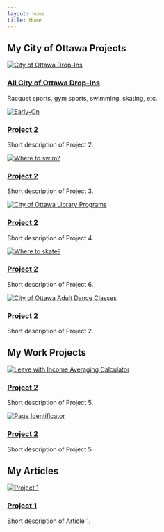 ```yaml
---
layout: home
title: Home
---
```


<link rel="stylesheet" href="{{ "/assets/css/custom.css" | relative_url }}">


## My City of Ottawa Projects

<div class="projects-gallery">

  <div class="project-card">
    <a href="https://claudielarouche.com/ottawa.html">
      <img src="/assets/img/bonus?text=Project+1" alt="City of Ottawa Drop-Ins" />
      <h3>All City of Ottawa Drop-Ins</h3>
    </a>
    <p>Racquet sports, gym sports, swimming, skating, etc.</p>
  </div>

  <div class="project-card">
    <a href="https://claudielarouche.com/earlyon.html">
      <img src="https://placehold.co/300x200?text=Project+2" alt="Early-On" />
      <h3>Project 2</h3>
    </a>
    <p>Short description of Project 2.</p>
  </div>

  <div class="project-card">
    <a href="https://claudielarouche.com/swim.html">
      <img src="https://placehold.co/300x200?text=Project+2" alt="Where to swim?" />
      <h3>Project 2</h3>
    </a>
    <p>Short description of Project 3.</p>
  </div>
  

  <div class="project-card">
    <a href="https://claudielarouche.com/library.html">
      <img src="https://placehold.co/300x200?text=Project+2" alt="City of Ottawa Library Programs" />
      <h3>Project 2</h3>
    </a>
    <p>Short description of Project 4.</p>
  </div>
  


  

  <div class="project-card">
    <a href="https://claudielarouche.com/skate.html">
      <img src="https://placehold.co/300x200?text=Project+2" alt="Where to skate?" />
      <h3>Project 2</h3>
    </a>
    <p>Short description of Project 6.</p>
  </div>
  

  <div class="project-card">
    <a href="https://claudielarouche.com/dance.html">
      <img src="https://placehold.co/300x200?text=Project+2" alt="City of Ottawa Adult Dance Classes" />
      <h3>Project 2</h3>
    </a>
    <p>Short description of Project 2.</p>
  </div>


</div>

## My Work Projects

  <div class="project-card">
    <a href="https://claudielarouche.com/work/lia-calculator.html">
      <img src="https://placehold.co/300x200?text=Project+2" alt="Leave with Income Averaging Calculator" />
      <h3>Project 2</h3>
    </a>
    <p>Short description of Project 5.</p>
  </div>

  <div class="project-card">
    <a href="https://claudielarouche.com/work/fncfs/page-id.html">
      <img src="https://placehold.co/300x200?text=Project+2" alt="Page Identificator" />
      <h3>Project 2</h3>
    </a>
    <p>Short description of Project 5.</p>
  </div>

## My Articles

<div class="projects-gallery">

  <div class="project-card">
    <a href="/redesign/articles/temp-article1/">
      <img src="https://placehold.co/300x200?text=Project+1" alt="Project 1" />
      <h3>Project 1</h3>
    </a>
    <p>Short description of Article 1.</p>
  </div>



</div>